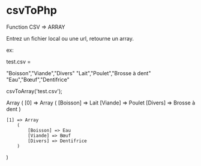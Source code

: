 # csvToPhp
Function CSV => ARRAY

Entrez un fichier local ou une url, retourne un array.

ex:

test.csv = 

"Boisson","Viande","Divers"
"Lait","Poulet","Brosse à dent"
"Eau","Bœuf","Dentifrice"

csvToArray('test.csv');

Array
(
    [0] => Array
        (
            [Boisson] => Lait
            [Viande] => Poulet
            [Divers] => Brosse à dent 
        )

    [1] => Array
        (
            [Boisson] => Eau
            [Viande] => Bœuf
            [Divers] => Dentifrice
        )

)
